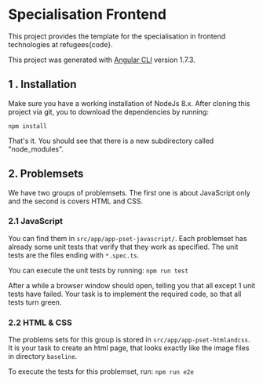 # Specialisation Frontend

This project provides the template for the specialisation in frontend technologies at refugees{code}.

This project was generated with [Angular CLI](https://github.com/angular/angular-cli) version 1.7.3.

## 1 . Installation
Make sure you have a working installation of NodeJs 8.x. After cloning this project via git, you to download the dependencies by running:

`npm install`

That's it. You should see that there is a new subdirectory called "node_modules".
## 2. Problemsets
We have two groups of problemsets. The first one is about JavaScript only and the second is covers HTML and CSS.
### 2.1 JavaScript
You can find them in `src/app/app-pset-javascript/`. Each problemset has already some unit tests that verify that they work as specified. The unit tests are the files ending with `*.spec.ts`.

You can execute the unit tests by running: `npm run test`

After a while a browser window should open, telling you that all except 1 unit tests have failed. Your task is to implement the required code, so that all tests turn green. 

### 2.2 HTML & CSS
The problems sets for this group is stored in `src/app/app-pset-htmlandcss`. It is your task to create an html page, that looks exactly like the image files in directory `baseline`.

To execute the tests for this problemset, run: `npm run e2e`
